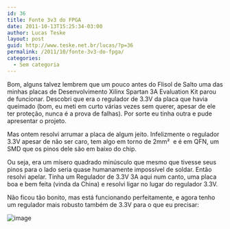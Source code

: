 ```yaml
---
id: 36
title: Fonte 3v3 do FPGA
date: 2011-10-13T15:25:34-03:00
author: Lucas Teske
layout: post
guid: http://www.teske.net.br/lucas/?p=36
permalink: /2011/10/fonte-3v3-do-fpga/
categories:
  - Sem categoria
---
```

Bom, alguns talvez lembrem que um pouco antes do Flisol de Salto uma das minhas placas de Desenvolvimento Xilinx Spartan 3A Evaluation Kit parou de funcionar. Descobri que era o regulador de 3.3V da placa que havia queimado (bom, eu meti em curto várias vezes sem querer, apesar de ele ter proteção, nunca é a prova de falhas). Por sorte eu tinha outra e pude apresentar o projeto.

Mas ontem resolvi arrumar a placa de algum jeito. Infelizmente o regulador 3.3V apesar de não ser caro, tem algo em torno de 2mm²  e é em QFN, um SMD que os pinos dele são em baixo do chip.

Ou seja, era um mísero quadrado minúsculo que mesmo que tivesse seus pinos para o lado seria quase humanamente impossível de soldar. Então resolvi apelar. Tinha um Regulador de 3.3V 3A aqui num canto, uma placa boa e bem feita (vinda da China) e resolvi ligar no lugar do regulador 3.3V.

Não ficou tão bonito, mas está funcionando perfeitamente, e agora tenho um regulador mais robusto também de 3.3V para o que eu precisar:

![image](https://media.tumblr.com/tumblr_lt0oi5atqO1qh7srd.jpg)